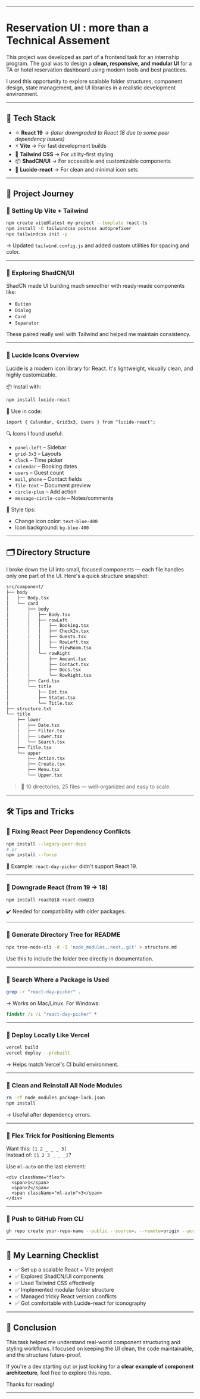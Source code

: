 
---

# Reservation UI : more than a Technical Assement

This project was developed as part of a frontend task for an internship program. The goal was to design a **clean, responsive, and modular UI** for a TA or hotel reservation dashboard using modern tools and best practices.

I used this opportunity to explore scalable folder structures, component design, state management, and UI libraries in a realistic development environment.

---

## 🧰 Tech Stack

- ⚛️ **React 19** → *(later downgraded to React 18 due to some peer dependency issues)*
- ⚡ **Vite** → For fast development builds
- 🎨 **Tailwind CSS** → For utility-first styling
- 📦 **ShadCN/UI** → For accessible and customizable components
- 🎯 **Lucide-react** → For clean and minimal icon sets

---

## 🧭 Project Journey

### 🧱 Setting Up Vite + Tailwind

```bash
npm create vite@latest my-project --template react-ts
npm install -D tailwindcss postcss autoprefixer
npx tailwindcss init -p
```

→ Updated `tailwind.config.js` and added custom utilities for spacing and color.

---

### 🧩 Exploring ShadCN/UI

ShadCN made UI building much smoother with ready-made components like:

- `Button`
- `Dialog`
- `Card`
- `Separator`

These paired really well with Tailwind and helped me maintain consistency.

---

### 🔗 Lucide Icons Overview

Lucide is a modern icon library for React. It's lightweight, visually clean, and highly customizable.

📦 Install with:

```bash
npm install lucide-react
```

🔧 Use in code:

```tsx
import { Calendar, Grid3x3, Users } from "lucide-react";
```

🔍 Icons I found useful:

- `panel-left` – Sidebar
- `grid-3x3` – Layouts
- `clock` – Time picker
- `calendar` – Booking dates
- `users` – Guest count
- `mail`, `phone` – Contact fields
- `file-text` – Document preview
- `circle-plus` – Add action
- `message-circle-code` – Notes/comments

🎨 Style tips:

- Change icon color: `text-blue-400`
- Icon background: `bg-blue-400`

---

## 🗂️ Directory Structure

I broke down the UI into small, focused components — each file handles only one part of the UI. Here's a quick structure snapshot:

```bash
src/component/
├── body
│   ├── Body.tsx
│   └── card
│       ├── body
│       │   ├── Body.tsx
│       │   ├── rowLeft
│       │   │   ├── Booking.tsx
│       │   │   ├── CheckIn.tsx
│       │   │   ├── Guests.tsx
│       │   │   ├── RowLeft.tsx
│       │   │   └── ViewRoom.tsx
│       │   └── rowRight
│       │       ├── Amount.tsx
│       │       ├── Contact.tsx
│       │       ├── Docs.tsx
│       │       └── RowRight.tsx
│       ├── Card.tsx
│       └── title
│           ├── Dot.tsx
│           ├── Status.tsx
│           └── Title.tsx
├── structure.txt
└── title
    ├── lower
    │   ├── Date.tsx
    │   ├── Filter.tsx
    │   ├── Lower.tsx
    │   └── Search.tsx
    ├── Title.tsx
    └── upper
        ├── Action.tsx
        ├── Create.tsx
        ├── Menu.tsx
        └── Upper.tsx
```

> 🧼 10 directories, 25 files — well-organized and easy to scale.

---

## 🛠️ Tips and Tricks

### 📌 Fixing React Peer Dependency Conflicts

```bash
npm install --legacy-peer-deps
# or
npm install --force
```

🧠 Example: `react-day-picker` didn't support React 19.

---

### 🔄 Downgrade React (from 19 → 18)

```bash
npm install react@18 react-dom@18
```

✔️ Needed for compatibility with older packages.

---

### 📄 Generate Directory Tree for README

```bash
npx tree-node-cli -d -I 'node_modules,.next,.git' > structure.md
```

Use this to include the folder tree directly in documentation.

---

### 🔎 Search Where a Package is Used

```bash
grep -r "react-day-picker" .
```

→ Works on Mac/Linux. For Windows:

```cmd
findstr /s /i "react-day-picker" *
```

---

### 🧪 Deploy Locally Like Vercel

```bash
vercel build
vercel deploy --prebuilt
```

→ Helps match Vercel's CI build environment.

---

### 🧹 Clean and Reinstall All Node Modules

```bash
rm -rf node_modules package-lock.json
npm install
```

→ Useful after dependency errors.

---

### 🧲 Flex Trick for Positioning Elements

Want this: `[1 2 _ _ _ 3]`  
Instead of: `[1 2 3 _ _ _]`?

Use `ml-auto` on the last element:

```tsx
<div className="flex">
  <span>1</span>
  <span>2</span>
  <span className="ml-auto">3</span>
</div>
```

---

### 🔗 Push to GitHub From CLI

```bash
gh repo create your-repo-name --public --source=. --remote=origin --push
```

---

## 📒 My Learning Checklist

- ✅ Set up a scalable React + Vite project
- ✅ Explored ShadCN/UI components
- ✅ Used Tailwind CSS effectively
- ✅ Implemented modular folder structure
- ✅ Managed tricky React version conflicts
- ✅ Got comfortable with Lucide-react for iconography

---

## 🎉 Conclusion

This task helped me understand real-world component structuring and styling workflows. I focused on keeping the UI clean, the code maintainable, and the structure future-proof.

If you're a dev starting out or just looking for a **clear example of component architecture**, feel free to explore this repo.

Thanks for reading!

---